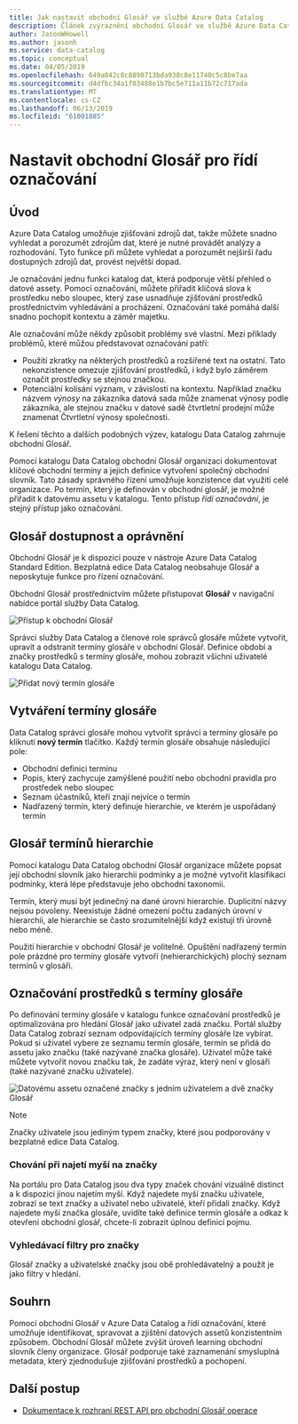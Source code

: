 ```yaml
---
title: Jak nastavit obchodní Glosář ve službě Azure Data Catalog
description: Článek zvýraznění obchodní Glosář ve službě Azure Data Catalog pro definování a použití společný obchodní slovník ke značce registrovaných datových prostředků.
author: JasonWHowell
ms.author: jasonh
ms.service: data-catalog
ms.topic: conceptual
ms.date: 04/05/2019
ms.openlocfilehash: 649a842c8c8890713bda938c8e11740c5c8be7aa
ms.sourcegitcommit: d4dfbc34a1f03488e1b7bc5e711a11b72c717ada
ms.translationtype: MT
ms.contentlocale: cs-CZ
ms.lasthandoff: 06/13/2019
ms.locfileid: "61001885"
---
```

# <a name="set-up-the-business-glossary-for-governed-tagging"></a>Nastavit obchodní Glosář pro řídí označování

## <a name="introduction"></a>Úvod

Azure Data Catalog umožňuje zjišťování zdrojů dat, takže můžete snadno vyhledat a porozumět zdrojům dat, které je nutné provádět analýzy a rozhodování. Tyto funkce při můžete vyhledat a porozumět nejširší řadu dostupných zdrojů dat, provést největší dopad.

Je označování jednu funkci katalog dat, která podporuje větší přehled o datové assety. Pomocí označování, můžete přiřadit klíčová slova k prostředku nebo sloupec, který zase usnadňuje zjišťování prostředků prostřednictvím vyhledávání a procházení. Označování také pomáhá další snadno pochopit kontextu a záměr majetku.

Ale označování může někdy způsobit problémy své vlastní. Mezi příklady problémů, které můžou představovat označování patří:

* Použití zkratky na některých prostředků a rozšířené text na ostatní. Tato nekonzistence omezuje zjišťování prostředků, i když bylo záměrem označit prostředky se stejnou značkou.
* Potenciální kolísání význam, v závislosti na kontextu. Například značku názvem *výnosy* na zákazníka datová sada může znamenat výnosy podle zákazníka, ale stejnou značku v datové sadě čtvrtletní prodejní může znamenat Čtvrtletní výnosy společnosti.  

K řešení těchto a dalších podobných výzev, katalogu Data Catalog zahrnuje obchodní Glosář.

Pomocí katalogu Data Catalog obchodní Glosář organizaci dokumentovat klíčové obchodní termíny a jejich definice vytvoření společný obchodní slovník. Tato zásady správného řízení umožňuje konzistence dat využití celé organizace. Po termín, který je definován v obchodní glosář, je možné přiřadit k datovému assetu v katalogu. Tento přístup *řídí označování*, je stejný přístup jako označování.

## <a name="glossary-availability-and-privileges"></a>Glosář dostupnost a oprávnění

Obchodní Glosář je k dispozici pouze v nástroje Azure Data Catalog Standard Edition. Bezplatná edice Data Catalog neobsahuje Glosář a neposkytuje funkce pro řízení označování.

Obchodní Glosář prostřednictvím můžete přistupovat **Glosář** v navigační nabídce portál služby Data Catalog.  

![Přístup k obchodní Glosář](./media/data-catalog-how-to-business-glossary/01-portal-menu.png)

Správci služby Data Catalog a členové role správců glosáře můžete vytvořit, upravit a odstranit termíny glosáře v obchodní Glosář. Definice období a značky prostředků s termíny glosáře, mohou zobrazit všichni uživatelé katalogu Data Catalog.

![Přidat nový termín glosáře](./media/data-catalog-how-to-business-glossary/02-new-term.png)

## <a name="creating-glossary-terms"></a>Vytváření termíny glosáře

Data Catalog správci glosáře mohou vytvořit správci a termíny glosáře po kliknutí **nový termín** tlačítko. Každý termín glosáře obsahuje následující pole:

* Obchodní definici termínu
* Popis, který zachycuje zamýšlené použití nebo obchodní pravidla pro prostředek nebo sloupec
* Seznam účastníků, kteří znají nejvíce o termín
* Nadřazený termín, který definuje hierarchie, ve kterém je uspořádaný termín

## <a name="glossary-term-hierarchies"></a>Glosář termínů hierarchie

Pomocí katalogu Data Catalog obchodní Glosář organizace můžete popsat její obchodní slovník jako hierarchii podmínky a je možné vytvořit klasifikaci podmínky, která lépe představuje jeho obchodní taxonomii.

Termín, který musí být jedinečný na dané úrovni hierarchie. Duplicitní názvy nejsou povoleny. Neexistuje žádné omezení počtu zadaných úrovní v hierarchii, ale hierarchie se často srozumitelnější když existují tři úrovně nebo méně.

Použití hierarchie v obchodní Glosář je volitelné. Opuštění nadřazený termín pole prázdné pro termíny glosáře vytvoří (nehierarchických) plochý seznam termínů v glosáři.  

## <a name="tagging-assets-with-glossary-terms"></a>Označování prostředků s termíny glosáře

Po definování termíny glosáře v katalogu funkce označování prostředků je optimalizována pro hledání Glosář jako uživatel zadá značku. Portál služby Data Catalog zobrazí seznam odpovídajících termíny glosáře lze vybírat. Pokud si uživatel vybere ze seznamu termín glosáře, termín se přidá do assetu jako značku (také nazývané značka glosáře). Uživatel může také můžete vytvořit novou značku tak, že zadáte výraz, který není v glosáři (také nazývané značku uživatele).

![Datovému assetu označené značky s jedním uživatelem a dvě značky Glosář](./media/data-catalog-how-to-business-glossary/03-tagged-asset.png)

> [!NOTE]
> Značky uživatele jsou jediným typem značky, které jsou podporovány v bezplatné edice Data Catalog.

### <a name="hover-behavior-on-tags"></a>Chování při najetí myší na značky

Na portálu pro Data Catalog jsou dva typy značek chování vizuálně distinct a k dispozici jinou najetím myší. Když najedete myší značku uživatele, zobrazí se text značky a uživatel nebo uživatelé, kteří přidali značky. Když najedete myší značka glosáře, uvidíte také definice termín glosáře a odkaz k otevření obchodní glosář, chcete-li zobrazit úplnou definicí pojmu.

### <a name="search-filters-for-tags"></a>Vyhledávací filtry pro značky

Glosář značky a uživatelské značky jsou obě prohledávatelný a použít je jako filtry v hledání.

## <a name="summary"></a>Souhrn

Pomocí obchodní Glosář v Azure Data Catalog a řídí označování, které umožňuje identifikovat, spravovat a zjištění datových assetů konzistentním způsobem. Obchodní Glosář můžete zvýšit úroveň learning obchodní slovník členy organizace. Glosář podporuje také zaznamenání smysluplná metadata, který zjednodušuje zjišťování prostředků a pochopení.

## <a name="next-steps"></a>Další postup

* [Dokumentace k rozhraní REST API pro obchodní Glosář operace](/rest/api/datacatalog/data-catalog-glossary)
